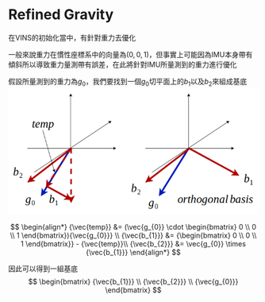 # Refined Gravity 
在VINS的初始化當中，有針對重力去優化

一般來說重力在慣性座標系中的向量為${(0, 0, 1)}$，但事實上可能因為IMU本身帶有傾斜所以導致重力量測帶有誤差，在此將針對IMU所量測到的重力進行優化

假設所量測到的重力為$g_{0}$，我們要找到一個$g_{0}$切平面上的$b_{1}$以及$b_{2}$來組成基底
![Alt text](../image/refine_gravity.png)

$$
\begin{align*}
{\vec{temp}} &= (\vec{g_{0}} \cdot \begin{bmatrix} 0 \\ 0 \\ 1 \end{bmatrix}){\vec{g_{0}}}  \\
{\vec{b_{1}}} &= {\begin{bmatrix} 0 \\ 0 \\ 1 \end{bmatrix}} - {\vec{temp}}\\ 
{\vec{b_{2}}} &= \vec{g_{0}} \times {\vec{b_{1}}}
\end{align*}
$$

因此可以得到一組基底
$$
\begin{bmatrix} {\vec{b_{1}}} \\ {\vec{b_{2}}} \\ {\vec{g_{0}}}  \end{bmatrix}
$$

